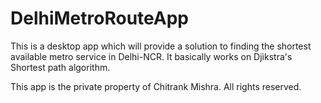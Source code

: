 # DelhiMetroRouteApp
This is a desktop app which will provide a solution to finding the shortest available metro service in Delhi-NCR. It basically works on Djikstra's Shortest path algorithm. 

This app is the private property of Chitrank Mishra. All rights reserved.
